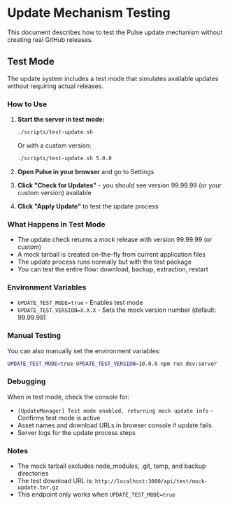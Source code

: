 # Update Mechanism Testing

This document describes how to test the Pulse update mechanism without creating real GitHub releases.

## Test Mode

The update system includes a test mode that simulates available updates without requiring actual releases.

### How to Use

1. **Start the server in test mode:**
   ```bash
   ./scripts/test-update.sh
   ```
   
   Or with a custom version:
   ```bash
   ./scripts/test-update.sh 5.0.0
   ```

2. **Open Pulse in your browser** and go to Settings

3. **Click "Check for Updates"** - you should see version 99.99.99 (or your custom version) available

4. **Click "Apply Update"** to test the update process

### What Happens in Test Mode

- The update check returns a mock release with version 99.99.99 (or custom)
- A mock tarball is created on-the-fly from current application files
- The update process runs normally but with the test package
- You can test the entire flow: download, backup, extraction, restart

### Environment Variables

- `UPDATE_TEST_MODE=true` - Enables test mode
- `UPDATE_TEST_VERSION=X.X.X` - Sets the mock version number (default: 99.99.99)

### Manual Testing

You can also manually set the environment variables:

```bash
UPDATE_TEST_MODE=true UPDATE_TEST_VERSION=10.0.0 npm run dev:server
```

### Debugging

When in test mode, check the console for:
- `[UpdateManager] Test mode enabled, returning mock update info` - Confirms test mode is active
- Asset names and download URLs in browser console if update fails
- Server logs for the update process steps

### Notes

- The mock tarball excludes node_modules, .git, temp, and backup directories
- The test download URL is: `http://localhost:3000/api/test/mock-update.tar.gz`
- This endpoint only works when `UPDATE_TEST_MODE=true`